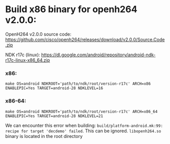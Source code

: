 # Build x86 binary for openh264 v2.0.0:

OpenH264 v2.0.0 source code: https://github.com/cisco/openh264/releases/download/v2.0.0/Source.Code.zip

NDK r17c (linux): https://dl.google.com/android/repository/android-ndk-r17c-linux-x86_64.zip

### x86:
`make OS=android NDKROOT='path/to/ndk/root/version-r17c' ARCH=x86 ENABLEPIC=Yes TARGET=android-28 NDKLEVEL=16`

### x86-64:
`make OS=android NDKROOT='path/to/ndk/root/version-r17c' ARCH=x86_64 ENABLEPIC=Yes TARGET=android-28 NDKLEVEL=21`

We can encounter this error when building: `build/platform-android.mk:99: recipe for target 'decdemo' failed`. This can be ignored. `libopenh264.so` binary is located in the root directory
